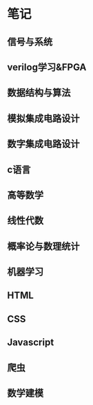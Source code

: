 # 笔记
## 信号与系统
## verilog学习&FPGA
## 数据结构与算法
## 模拟集成电路设计
## 数字集成电路设计
## c语言
## 高等数学
## 线性代数
## 概率论与数理统计
## 机器学习
## HTML
## CSS
## Javascript
## 爬虫
## 数学建模

